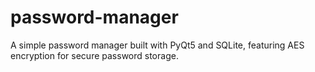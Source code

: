 # password-manager
A simple password manager built with PyQt5 and SQLite, featuring AES encryption for secure password storage.
